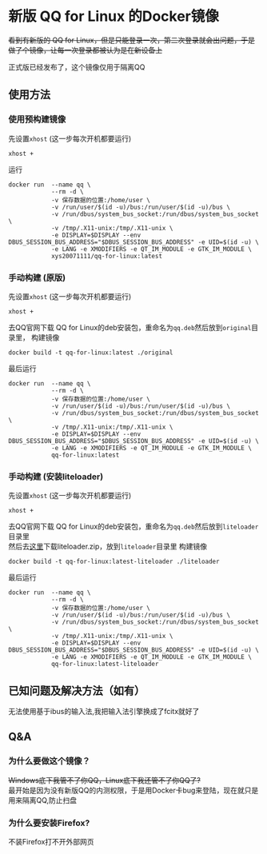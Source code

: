 # 新版 QQ for Linux 的Docker镜像

<del>
看到有新版的 QQ for Linux，但是只能登录一次，第二次登录就会出问题，于是做了个镜像，让每一次登录都被认为是在新设备上
</del>

正式版已经发布了，这个镜像仅用于隔离QQ

## 使用方法

### 使用预构建镜像

先设置`xhost` (这一步每次开机都要运行)

```
xhost +
```

运行

```
docker run  --name qq \
            --rm -d \
            -v 保存数据的位置:/home/user \
            -v /run/user/$(id -u)/bus:/run/user/$(id -u)/bus \
            -v /run/dbus/system_bus_socket:/run/dbus/system_bus_socket \
            -v /tmp/.X11-unix:/tmp/.X11-unix \
            -e DISPLAY=$DISPLAY --env DBUS_SESSION_BUS_ADDRESS="$DBUS_SESSION_BUS_ADDRESS" -e UID=$(id -u) \
            -e LANG -e XMODIFIERS -e QT_IM_MODULE -e GTK_IM_MODULE \
            xys20071111/qq-for-linux:latest
```

### 手动构建 (原版)

先设置`xhost` (这一步每次开机都要运行)

```
xhost +
```

去QQ官网下载 QQ for Linux的deb安装包，重命名为`qq.deb`然后放到`original`目录里，
构建镜像

```
docker build -t qq-for-linux:latest ./original
```

最后运行

```
docker run  --name qq \
            --rm -d \
            -v 保存数据的位置:/home/user \
            -v /run/user/$(id -u)/bus:/run/user/$(id -u)/bus \
            -v /run/dbus/system_bus_socket:/run/dbus/system_bus_socket \
            -v /tmp/.X11-unix:/tmp/.X11-unix \
            -e DISPLAY=$DISPLAY --env DBUS_SESSION_BUS_ADDRESS="$DBUS_SESSION_BUS_ADDRESS" -e UID=$(id -u) \
            -e LANG -e XMODIFIERS -e QT_IM_MODULE -e GTK_IM_MODULE \
            qq-for-linux:latest
```

### 手动构建 (安装liteloader)

先设置`xhost` (这一步每次开机都要运行)

```
xhost +
```

去QQ官网下载 QQ for
Linux的deb安装包，重命名为`qq.deb`然后放到`liteloader`目录里\
然后去[这里](https://github.com/LiteLoaderQQNT/LiteLoaderQQNT)下载liteloader.zip，放到`liteloader`目录里
构建镜像

```
docker build -t qq-for-linux:latest-liteloader ./liteloader
```

最后运行

```
docker run  --name qq \
            --rm -d \
            -v 保存数据的位置:/home/user \
            -v /run/user/$(id -u)/bus:/run/user/$(id -u)/bus \
            -v /run/dbus/system_bus_socket:/run/dbus/system_bus_socket \
            -v /tmp/.X11-unix:/tmp/.X11-unix \
            -e DISPLAY=$DISPLAY --env DBUS_SESSION_BUS_ADDRESS="$DBUS_SESSION_BUS_ADDRESS" -e UID=$(id -u) \
            -e LANG -e XMODIFIERS -e QT_IM_MODULE -e GTK_IM_MODULE \
            qq-for-linux:latest-liteloader
```

## 已知问题及解决方法（如有）

无法使用基于ibus的输入法,我把输入法引擎换成了fcitx就好了

## Q&A

### 为什么要做这个镜像？

<del>Windows底下我管不了你QQ，Linux底下我还管不了你QQ了?</del>\
最开始是因为没有新版QQ的内测权限，于是用Docker卡bug来登陆，现在就只是用来隔离QQ,防止扫盘

### 为什么要安装Firefox?

不装Firefox打不开外部网页

